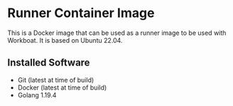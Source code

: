 # Runner Container Image

This is a Docker image that can be used as a runner image to be used with Workboat. It is based on Ubuntu 22.04.

## Installed Software

* Git (latest at time of build)
* Docker (latest at time of build)
* Golang 1.19.4
